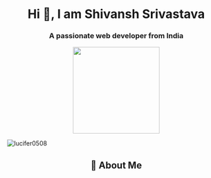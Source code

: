 <!--[![An image of @lucifer025's Holopin badges, which is a link to view their full Holopin profile](https://holopin.me/lucifer025)](https://holopin.io/@lucifer025)-->
<h1 align="center">Hi 👋, I am Shivansh Srivastava</h1>
<h3 align="center">A passionate web developer from India</h3>
<div align="center">
  <img src="https://media1.giphy.com/media/v1.Y2lkPTc5MGI3NjExMHpuMmR3dGJ0aXpmbzY1amkxaHhrNDJ1cDY4dTI3Z2gwNW5qdnM1biZlcD12MV9pbnRlcm5hbF9naWZfYnlfaWQmY3Q9Zw/bGgsc5mWoryfgKBx1u/giphy.webp" width="200"/>
  <div/>
    <p align="left"> <img src="https://komarev.com/ghpvc/?username=lucifer0508&label=Profile%20views&color=0e75b6&style=flat" alt="lucifer0508" /> </p>
    <h2 align="center">🚀 About Me</h2>
<!--
**Lucifer-025/Lucifer-025** is a ✨ _special_ ✨ repository because its `README.md` (this file) appears on your GitHub profile

- 🔭 I’m currently working on ...
- 🌱 I’m currently learning ...
- 👯 I’m looking to collaborate on ...
- 🤔 I’m looking for help with ...
- 💬 Ask me about ...
- 📫 How to reach me: ...
- 😄 Pronouns: ...
- ⚡ Fun fact: ...
-->
